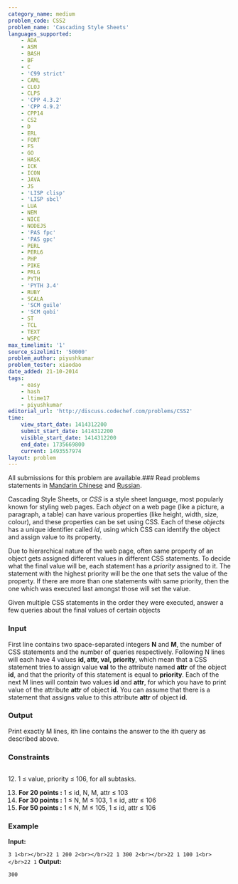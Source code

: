 ```yaml
---
category_name: medium
problem_code: CSS2
problem_name: 'Cascading Style Sheets'
languages_supported:
    - ADA
    - ASM
    - BASH
    - BF
    - C
    - 'C99 strict'
    - CAML
    - CLOJ
    - CLPS
    - 'CPP 4.3.2'
    - 'CPP 4.9.2'
    - CPP14
    - CS2
    - D
    - ERL
    - FORT
    - FS
    - GO
    - HASK
    - ICK
    - ICON
    - JAVA
    - JS
    - 'LISP clisp'
    - 'LISP sbcl'
    - LUA
    - NEM
    - NICE
    - NODEJS
    - 'PAS fpc'
    - 'PAS gpc'
    - PERL
    - PERL6
    - PHP
    - PIKE
    - PRLG
    - PYTH
    - 'PYTH 3.4'
    - RUBY
    - SCALA
    - 'SCM guile'
    - 'SCM qobi'
    - ST
    - TCL
    - TEXT
    - WSPC
max_timelimit: '1'
source_sizelimit: '50000'
problem_author: piyushkumar
problem_tester: xiaodao
date_added: 21-10-2014
tags:
    - easy
    - hash
    - ltime17
    - piyushkumar
editorial_url: 'http://discuss.codechef.com/problems/CSS2'
time:
    view_start_date: 1414312200
    submit_start_date: 1414312200
    visible_start_date: 1414312200
    end_date: 1735669800
    current: 1493557974
layout: problem
---
```

All submissions for this problem are available.###  Read problems statements in [Mandarin Chinese](http://www.codechef.com/download/translated/LTIME17/mandarin/CSS2.pdf) and [Russian](http://www.codechef.com/download/translated/LTIME17/russian/CSS2.pdf).

Cascading Style Sheets, or _CSS_ is a style sheet language, most popularly known for styling web pages. Each _object_ on a web page (like a picture, a paragraph, a table) can have various properties (like height, width, size, colour), and these properties can be set using CSS. Each of these _objects_ has a unique identifier called _id_, using which CSS can identify the object and assign value to its property.

Due to hierarchical nature of the web page, often same property of an object gets assigned different values in different CSS statements. To decide what the final value will be, each statement has a _priority_ assigned to it. The statement with the highest priority will be the one that sets the value of the property. If there are more than one statements with same priority, then the one which was executed last amongst those will set the value.

Given multiple CSS statements in the order they were executed, answer a few queries about the final values of certain objects

### Input

First line contains two space-separated integers **N** and **M**, the number of CSS statements and the number of queries respectively.
Following N lines will each have 4 values **id, attr, val, priority**, which mean that a CSS statement tries to assign value **val** to the attribute named **attr** of the object **id**, and that the priority of this statement is equal to **priority**.
Each of the next M lines will contain two values **id** and **attr**, for which you have to print value of the attribute **attr** of object **id**. You can assume that there is a statement that assigns value to this attribute **attr** of object **id**.

### Output

Print exactly M lines, ith line contains the answer to the ith query as described above.

### Constraints


<pre>
</pre>12. 1 ≤ value, priority ≤ 106, for all subtasks.
13. **For 20 points :** 1 ≤ id, N, M, attr ≤ 103
14. **For 30 points :** 1 ≤ N, M ≤ 103, 1 ≤ id, attr ≤ 106
15. **For 50 points :** 1 ≤ N, M ≤ 105, 1 ≤ id, attr ≤ 106
### Example

**Input:**

`3 1<br></br>22 1 200 2<br></br>22 1 300 2<br></br>22 1 100 1<br></br>22 1`
**Output:**

`300`

